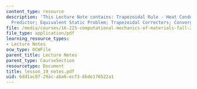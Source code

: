 ```yaml
---
content_type: resource
description: 'This Lecture Note contains: Trapezoidal Rule - Heat Conduction; Trapezoidal
  Predictor; Equivalent Static Problem; Trapezoidal Correctors; Convergence Check.'
file: /media/courses/16-225-computational-mechanics-of-materials-fall-2003/6dd1ac8729acaba6ecf36bde176522a1_lesson_19_notes.pdf
file_type: application/pdf
learning_resource_types:
- Lecture Notes
ocw_type: OCWFile
parent_title: Lecture Notes
parent_type: CourseSection
resourcetype: Document
title: lesson_19_notes.pdf
uid: 6dd1ac87-29ac-aba6-ecf3-6bde176522a1
---
```

